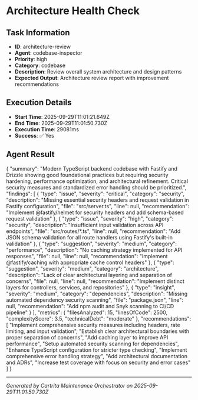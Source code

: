 # Architecture Health Check

## Task Information
- **ID**: architecture-review
- **Agent**: codebase-inspector
- **Priority**: high
- **Category**: codebase
- **Description**: Review overall system architecture and design patterns
- **Expected Output**: Architecture review report with improvement recommendations

## Execution Details
- **Start Time**: 2025-09-29T11:01:21.649Z
- **End Time**: 2025-09-29T11:01:50.730Z
- **Execution Time**: 29081ms
- **Success**: ✅ Yes


## Agent Result

{
  "summary": "Modern TypeScript backend codebase with Fastify and Drizzle showing good foundational practices but requiring security hardening, performance optimization, and architectural refinement. Critical security measures and standardized error handling should be prioritized.",
  "findings": [
    {
      "type": "issue",
      "severity": "critical",
      "category": "security",
      "description": "Missing essential security headers and request validation in Fastify configuration",
      "file": "src/server.ts",
      "line": null,
      "recommendation": "Implement @fastify/helmet for security headers and add schema-based request validation"
    },
    {
      "type": "issue",
      "severity": "high",
      "category": "security",
      "description": "Insufficient input validation across API endpoints",
      "file": "src/routes/*.ts",
      "line": null,
      "recommendation": "Add JSON schema validation for all route handlers using Fastify's built-in validation"
    },
    {
      "type": "suggestion",
      "severity": "medium",
      "category": "performance",
      "description": "No caching strategy implemented for API responses",
      "file": null,
      "line": null,
      "recommendation": "Implement @fastify/caching with appropriate cache control headers"
    },
    {
      "type": "suggestion",
      "severity": "medium",
      "category": "architecture",
      "description": "Lack of clear architectural layering and separation of concerns",
      "file": null,
      "line": null,
      "recommendation": "Implement distinct layers for controllers, services, and repositories"
    },
    {
      "type": "insight",
      "severity": "medium",
      "category": "dependencies",
      "description": "Missing automated dependency security scanning",
      "file": "package.json",
      "line": null,
      "recommendation": "Add npm audit and Snyk scanning to CI/CD pipeline"
    }
  ],
  "metrics": {
    "filesAnalyzed": 15,
    "linesOfCode": 2500,
    "complexityScore": 3.5,
    "technicalDebt": "moderate"
  },
  "recommendations": [
    "Implement comprehensive security measures including headers, rate limiting, and input validation",
    "Establish clear architectural boundaries with proper separation of concerns",
    "Add caching layer to improve API performance",
    "Setup automated security scanning for dependencies",
    "Enhance TypeScript configuration for stricter type checking",
    "Implement comprehensive error handling strategy",
    "Add architectural documentation and ADRs",
    "Increase test coverage with focus on security and error cases"
  ]
}

---
*Generated by Cartrita Maintenance Orchestrator on 2025-09-29T11:01:50.730Z*
